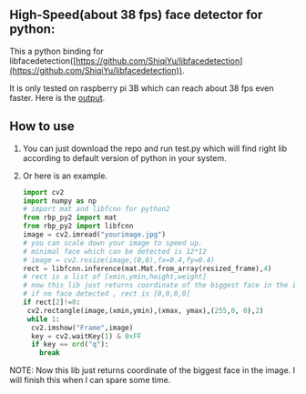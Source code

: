 ## High-Speed(about 38 fps) face detector for python:

This a python binding for libfacedetection([https://github.com/ShiqiYu/libfacedetection](https://github.com/ShiqiYu/libfacedetection)).

It is only tested on  raspberry pi 3B which can reach about 38 fps  even faster. Here is the [output](https://github.com/CharlieXie/libfacedetection-python-bindings/tree/master/results).

## How to use

1. You can just download the repo and run test.py which will find right lib according to default version of python in your system.

2. Or here is an example.

   ```python
   import cv2
   import numpy as np
   # import mat and libfcnn for python2
   from rbp_py2 import mat
   from rbp_py2 import libfcnn
   image = cv2.imread("yourimage.jpg")
   # you can scale down your image to speed up.
   # minimal face which can be detected is 12*12
   # image = cv2.resize(image,(0,0),fx=0.4,fy=0.4)
   rect = libfcnn.inference(mat.Mat.from_array(resized_frame),4)
   # rect is a list of [xmin,ymin,height,weight]
   # now this lib just returns coordinate of the biggest face in the image
   # if no face detected , rect is [0,0,0,0]
   if rect[2]!=0:
    cv2.rectangle(image,(xmin,ymin),(xmax, ymax),(255,0, 0),2)
    while 1:
     cv2.imshow("Frame",image)
     key = cv2.waitKey(1) & 0xFF
     if key == ord("q"):
       break
   ```


NOTE: Now this lib just returns coordinate of the biggest face in the image. I will finish this when I can spare some time.